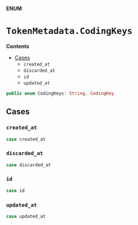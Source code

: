 **ENUM**

# `TokenMetadata.CodingKeys`

**Contents**

- [Cases](#cases)
  - `created_at`
  - `discarded_at`
  - `id`
  - `updated_at`

```swift
public enum CodingKeys: String, CodingKey
```

## Cases
### `created_at`

```swift
case created_at
```

### `discarded_at`

```swift
case discarded_at
```

### `id`

```swift
case id
```

### `updated_at`

```swift
case updated_at
```
